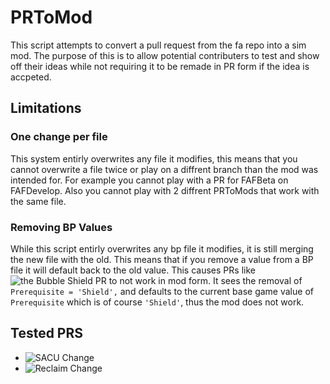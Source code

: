 # PRToMod
This script attempts to convert a pull request from the fa repo into a sim mod. The purpose of this is to allow potential contributers to test and show off their ideas while not requiring it to be remade in PR form if the idea is accpeted.

## Limitations
### One change per file
This system entirly overwrites any file it modifies, this means that you cannot overwrite a file twice or play on a diffrent branch than the mod was intended for. For example you cannot play with a PR for FAFBeta on FAFDevelop. Also you cannot play with 2 diffrent PRToMods that work with the same file.
### Removing BP Values
While this script entirly overwrites any bp file it modifies, it is still merging the new file with the old. This means that if you remove a value from a BP file it will default back to the old value. This causes PRs like ![the Bubble Shield PR](https://github.com/FAForever/fa/pull/4434) to not work in mod form. It sees the removal of `Prerequisite = 'Shield',` and defaults to the current base game value of `Prerequisite` which is of course `'Shield'`, thus the mod does not work. 

## Tested PRS
* ![SACU Change](https://github.com/FAForever/fa/pull/4621)
* ![Reclaim Change](https://github.com/FAForever/fa/pull/4705)
